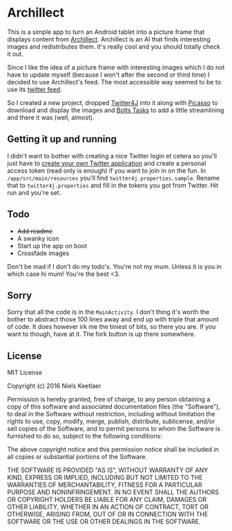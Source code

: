 # Archillect

This is a simple app to turn an Android tablet into a picture frame that displays content from [Archillect](http://archillect.com/). Archillect is an AI that finds interesting images and redistributes them. It's really cool and you should totally check it out.

Since I like the idea of a picture frame with interesting images which I do not have to update myself (because I won't after the second or third time) I decided to use Archillect's feed. The most accessible way seemed to be to use its [twitter feed](https://twitter.com/archillect).

So I created a new project, dropped [Twitter4J](http://twitter4j.org/en/index.html) into it along with [Picasso](http://square.github.io/picasso/) to download and display the images and [Bolts Tasks](https://github.com/BoltsFramework/Bolts-Android) to add a little streamlining and there it was (well, almost).

## Getting it up and running

I didn't want to bother with creating a nice Twitter login et cetera so you'll just have to [create your own Twitter application](https://apps.twitter.com/) and create a personal access token (read only is enough) if you want to join in on the fun. In `/app/src/main/resources` you'll find `twitter4j.properties.sample`. Rename that to `twitter4j.properties` and fill in the tokens you got from Twitter. Hit run and you're set.

## Todo

* ~~Add readme~~
* A swanky icon
* Start up the app on boot
* Crossfade images

Don't be mad if I don't do my todo's. You're not my mum. Unless it is you in which case hi mum! You're the best <3.

## Sorry

Sorry that all the code is in the `MainActivity`. I don't thing it's worth the bother to abstract those 100 lines away and end up with triple that amount of code. It does however irk me the tiniest of bits, so there you are. If you want to  though, have at it. The fork button is up there somewhere.

## License

MIT License

Copyright (c) 2016 Niels Keetlaer

Permission is hereby granted, free of charge, to any person obtaining a copy
of this software and associated documentation files (the "Software"), to deal
in the Software without restriction, including without limitation the rights
to use, copy, modify, merge, publish, distribute, sublicense, and/or sell
copies of the Software, and to permit persons to whom the Software is
furnished to do so, subject to the following conditions:

The above copyright notice and this permission notice shall be included in all
copies or substantial portions of the Software.

THE SOFTWARE IS PROVIDED "AS IS", WITHOUT WARRANTY OF ANY KIND, EXPRESS OR
IMPLIED, INCLUDING BUT NOT LIMITED TO THE WARRANTIES OF MERCHANTABILITY,
FITNESS FOR A PARTICULAR PURPOSE AND NONINFRINGEMENT. IN NO EVENT SHALL THE
AUTHORS OR COPYRIGHT HOLDERS BE LIABLE FOR ANY CLAIM, DAMAGES OR OTHER
LIABILITY, WHETHER IN AN ACTION OF CONTRACT, TORT OR OTHERWISE, ARISING FROM,
OUT OF OR IN CONNECTION WITH THE SOFTWARE OR THE USE OR OTHER DEALINGS IN THE
SOFTWARE.

